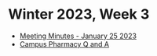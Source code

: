 # Winter 2023, Week 3

- [Meeting Minutes - January 25 2023](./meeting-minutes-01-25-2023.md)
- [Campus Pharmacy Q and A](./campus-pharmacy-q-and-a.md)
